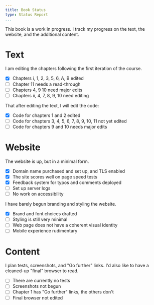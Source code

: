 ```yaml
---
title: Book Status
type: Status Report
...
```


This book is a work in progress. I track my progress on the text, the
website, and the additional content.

Text
====

I am editing the chapters following the first iteration of the course.

- [x] Chapters i, 1, 2, 3, 5, 6, A, B edited
- [ ] Chapter 11 needs a read-through
- [ ] Chapters 4, 9 10 need major edits
- [ ] Chapters ii, 4, 7, 8, 9, 10 need editing

That after editing the text, I will edit the code:

- [x] Code for chapters 1 and 2 edited
- [ ] Code for chapters 3, 4, 5, 6, 7, 8, 9, 10, 11 not yet edited
- [ ] Code for chapters 9 and 10 needs major edits

Website
=======

The website is up, but in a minimal form.

- [x] Domain name purchased and set up, and TLS enabled
- [x] The site scores well on page speed tests
- [x] Feedback system for typos and comments deployed
- [ ] Set up server logs
- [ ] No work on accessibility

I have barely begun branding and styling the website.

- [x] Brand and font choices drafted
- [ ] Styling is still very minimal
- [ ] Web page does not have a coherent visual identity
- [ ] Mobile experience rudimentary

Content
=======

I plan tests, screenshots, and "Go further" links. I'd also like to
have a cleaned-up "final" browser to read.

- [ ] There are currently no tests
- [ ] Screenshots not begun
- [ ] Chapter 1 has "Go further" links, the others don't
- [ ] Final browser not edited
